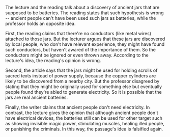 
The lecture and the reading talk about a discovery of ancient jars that are supposed
to be batteries. The reading states that such hypothesis is wrong -- ancient people
can't have been used such jars as batteries, while the professor holds an opposite
idea.

First, the reading claims that there're no conductors (like metal wires) attached to
those jars. But the lecturer argues that these jars are discovered by local people,
who don't have relevant experience, they might have found such conductors, but
haven't awared of the importance of them. So the conductors might be ignored or even
thrown away. According to the lecture's idea, the reading's opinion is wrong.

Second, the article says that the jars might be used for holding scrolls of sacred
texts instead of power supply, because the copper cylinders are likely to be discovered
from a nearby city. But the professor disagreed by stating that they might be
originally used for something else but eventually people found they're abled to
generate electricity. So it is possible that the jars are real ancient batteries.

Finally, the writer claims that ancient people don't need electricity. In contrast,
the lecture gives the opinion that although ancient people don't have electrical
devices, the batteries still can be used for other target such as showing invisible
magic power, stimulating muscles, healing illed people, or punishing the criminals.
In this way, the passage's idea is falsified again.

